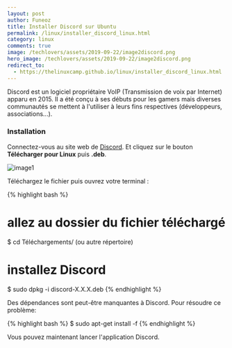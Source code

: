 ```yaml
---
layout: post
author: Funeoz
title: Installer Discord sur Ubuntu
permalink: /linux/installer_discord_linux.html
category: linux
comments: true
image: /techlovers/assets/2019-09-22/image2discord.png
hero_image: /techlovers/assets/2019-09-22/image2discord.png
redirect_to:
  - https://thelinuxcamp.github.io/linux/installer_discord_linux.html
---
```


Discord est un logiciel propriétaire VoIP (Transmission de voix par Internet) apparu en 2015. Il a été conçu à ses débuts pour les gamers mais diverses communautés se mettent à l'utiliser à leurs fins respectives (développeurs, associations...).

### Installation

Connectez-vous au site web de [Discord](https://discordapp.com). Et cliquez sur le bouton **Télécharger pour Linux** puis **.deb**.

![image1](/techlovers/assets/2019-09-22/image1discord.png)

Téléchargez le fichier puis ouvrez votre terminal :

{% highlight bash %}
# allez au dossier du fichier téléchargé 
$ cd Téléchargements/ (ou autre répertoire)
# installez Discord
$ sudo dpkg -i discord-X.X.X.deb
{% endhighlight %}

Des dépendances sont peut-être manquantes à Discord. Pour résoudre ce problème:

{% highlight bash %}
$ sudo apt-get install -f
{% endhighlight %}

Vous pouvez maintenant lancer l'application Discord.